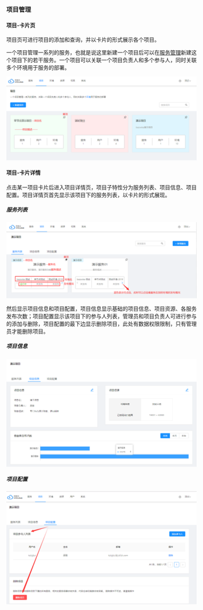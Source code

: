### 项目管理

#### 项目-卡片页
项目页可进行项目的添加和查询，并以卡片的形式展示各个项目。

一个项目管理一系列的服务，也就是说这里新建一个项目后可以在[服务管理](../function/service.md)新建这个项目下的若干服务。一个项目可以关联一个项目负责人和多个参与人，同时关联多个环境用于服务的部署。

![](/assets/项目-卡片页V1.5.png)

#### 项目-卡片详情
点击某一项目卡片后进入项目详情页，项目子特性分为服务列表、项目信息、项目配置。项目详情页首先显示该项目下的服务列表，以卡片的形式展现。

##### 服务列表
![](/assets/项目-服务列表V1.5.png)

然后显示项目信息和项目配置，项目信息显示基础的项目信息、项目资源、各服务发布次数；项目配置显示该项目下的参与人列表，管理员和项目负责人可进行参与的添加与删除，项目配置的最下边显示删除项目，此处有数据权限限制，只有管理员才能删除项目。

##### 项目信息
![](/assets/项目-项目信息.png)

##### 项目配置
![](/assets/项目-项目配置.png)